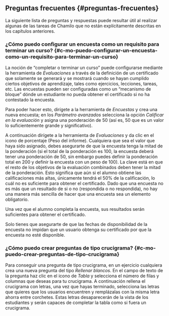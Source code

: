 ## Preguntas frecuentes {#preguntas-frecuentes}

La siguiente lista de preguntas y respuestas puede resultar útil al realizar algunas de las tareas de Chamilo que no están explícitamente descritas en los capítulos anteriores.

### ¿Cómo puedo configurar un encuesta como un requisito para terminar un curso? {#c-mo-puedo-configurar-un-encuesta-como-un-requisito-para-terminar-un-curso}

La noción de “completar o terminar un curso” puede configurarse mediante la herramienta de _Evaluaciones_ a través de la definición de un certificado que solamente se generará y se mostrará cuando se hayan cumplido ciertos objetivos de aprendizaje, tales como ejercicios, lecciones, tareas, etc. Las encuestas pueden ser configuradas como un “mecanismo de bloque” dónde un estudiante no pueda obtener el certificado si no ha contestado la encuesta.

Para poder hacer esto, dirígete a la herramienta de _Encuestas_ y crea una nueva encuesta; en los _Parámetro avanzados_ selecciona la opción _Calificar en la evaluación_ y asigna una ponderación de 50 (así es, 50 que es un valor lo suficientemente grande y significativo).

A continuación dirígete a la herramienta de _Evaluaciones_ y da clic en el icono de porcentaje (Peso del informe). Cualquiera que sea el valor que haya sido asignado, debes asegurarte de que la encuesta tenga la mitad de la ponderación (si el total de la ponderación es 100, la encuesta deberá tener una ponderación de 50, sin embargo puedes definir la ponderación total en 200 y definir la encuesta con un peso de 100). La clave está en que el resto de los objetivos de la evaluación combinados deben tener la mitad de la ponderación. Esto significa que aún si el alumno obtiene las calificaciones más altas, únicamente tendrá el 50% de la calificación, lo cuál no es suficiente para obtener el certificado. Dado que una encuesta no es más que un resultado de si o no (respondida o no respondida), no hay una manera más sencilla de hacer que una encuesta sea un elemento obligatorio.

Una vez que el alumno completa la encuesta, sus resultados serán suficientes para obtener el certificado.

Solo tienes que asegurarte de que las fechas de disponibilidad de la encuesta no impidan que un usuario obtenga su certificado por que la encuesta no esté disponible.

### ¿Cómo puedo crear preguntas de tipo crucigrama? {#c-mo-puedo-crear-preguntas-de-tipo-crucigrama}

Para conseguir una pregunta de tipo crucigrama, en un ejercicio cualquiera crea una nueva pregunta del tipo _Rellenar blancos_. En el campo de texto de la pregunta haz clic en el icono de _Tabla_ y selecciona el número de filas y columnas que deseas para tu crucigrama. A continuación rellena el crucigrama con letras, una vez que hayas terminado, selecciona las letras que quieres que los usuarios encuentren y remplázalas con la misma letra ahorra entre corchetes. Estas letras desaparecerán de la vista de los estudiantes y serán capaces de completar la tabla como si fuera un crucigrama.